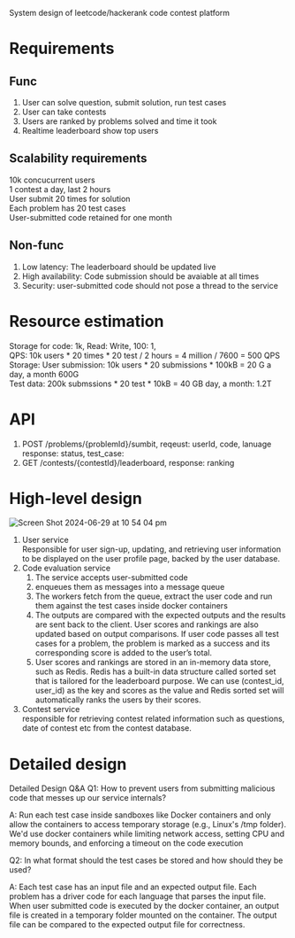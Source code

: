 System design of leetcode/hackerank code contest platform

# Requirements
## Func
1. User can solve question, submit solution, run test cases
2. User can take contests
3. Users are ranked by problems solved and time it took
4. Realtime leaderboard show top users

## Scalability requirements
10k concucurrent users  
1 contest a day, last 2 hours  
User submit 20 times for solution  
Each problem has 20 test cases  
User-submitted code retained for one month  

## Non-func
1. Low latency: The leaderboard should be updated live
2. High availability: Code submission should be avaiable at all times
3. Security: user-submitted code should not pose a thread to the service

# Resource estimation
Storage for code: 1k, Read: Write, 100: 1,  
QPS: 10k users * 20 times * 20 test / 2 hours = 4 million / 7600 = 500 QPS  
Storage: User submission: 10k users * 20 submissions * 100kB = 20 G a day, a month 600G    
        Test data: 200k submssions * 20 test * 10kB = 40 GB day, a month: 1.2T    

# API
1. POST /problems/{problemId}/sumbit, reqeust: userId, code, lanuage response: status, test_case: 
2. GET /contests/{contestId}/leaderboard, response: ranking

# High-level design   
 ![Screen Shot 2024-06-29 at 10 54 04 pm](https://github.com/toextendmylimits/Meta_Coding/assets/10056698/bfa7f765-6050-4ae3-b527-8a268947d572)
 1. User service  
    Responsible for user sign-up, updating, and retrieving user information to be displayed on the user profile page, backed by the user database.
 3. Code evaluation service
    1. The service accepts user-submitted code
    2. enqueues them as messages into a message queue
    3. The workers fetch from the queue, extract the user code and run them against the test cases inside docker containers
    4. The outputs are compared with the expected outputs and the results are sent back to the client. User scores and rankings are also updated based on output comparisons. If user code passes all test cases for a problem, the problem is marked as a success and its corresponding score is added to the user’s total.
    5. User scores and rankings are stored in an in-memory data store, such as Redis. Redis has a built-in data structure called sorted set that is tailored for the leaderboard purpose. We can use (contest_id, user_id) as the key and scores as the value and Redis sorted set will automatically ranks the users by their scores.
 5. Contest service  
    responsible for retrieving contest related information such as questions, date of contest etc from the contest database.

 # Detailed design
 Detailed Design Q&A
Q1: How to prevent users from submitting malicious code that messes up our service internals?

A: Run each test case inside sandboxes like Docker containers and only allow the containers to access temporary storage (e.g., Linux's /tmp folder). We'd use docker containers while limiting network access, setting CPU and memory bounds, and enforcing a timeout on the code execution

Q2: In what format should the test cases be stored and how should they be used?

A: Each test case has an input file and an expected output file. Each problem has a driver code for each language that parses the input file. When user submitted code is executed by the docker container, an output file is created in a temporary folder mounted on the container. The output file can be compared to the expected output file for correctness.
   
